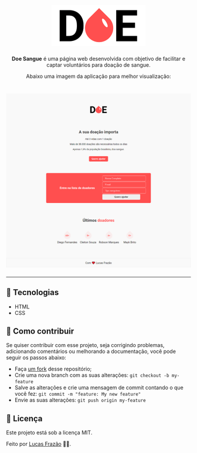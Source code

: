 <h1 align="center">
  <img alt="Logo Doe Sangue" src="logo2.png" />
</h1>

<p align="center"> <strong>Doe Sangue</strong> é uma página web desenvolvida com objetivo de facilitar e captar voluntários para doação de sangue. </p>

<p align="center"> Abaixo uma imagem da aplicação para melhor visualização: </p>

<h1 align="center">
  <img alt="Layout Página Principal" src="layout.png" />
</h1> 

---
## 🚀 Tecnologias
* HTML
* CSS

## 🤔 Como contribuir
Se quiser contribuir com esse projeto, seja corrigindo problemas, adicionando comentários ou melhorando a documentação, você pode seguir os passos abaixo:
* Faça [um fork](https://help.github.com/pt/github/getting-started-with-github/fork-a-repo) desse repositório;
* Crie uma nova branch com as suas alterações: `git checkout -b my-feature`
* Salve as alterações e crie uma mensagem de commit contando o que você fez: `git commit -m "feature: My new feature"`
* Envie as suas alterações: `git push origin my-feature`


## 📝 Licença
Este projeto está sob a licença MIT.

Feito por [Lucas Frazão](https://www.linkedin.com/in/lucas-fraz%C3%A3o/) 👋🏻.